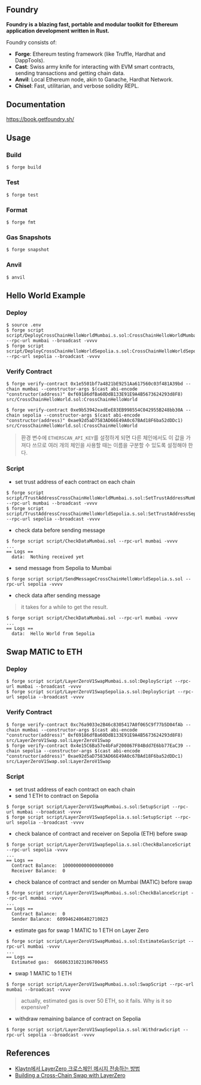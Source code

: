 ## Foundry

**Foundry is a blazing fast, portable and modular toolkit for Ethereum application development written in Rust.**

Foundry consists of:

-   **Forge**: Ethereum testing framework (like Truffle, Hardhat and DappTools).
-   **Cast**: Swiss army knife for interacting with EVM smart contracts, sending transactions and getting chain data.
-   **Anvil**: Local Ethereum node, akin to Ganache, Hardhat Network.
-   **Chisel**: Fast, utilitarian, and verbose solidity REPL.

## Documentation

https://book.getfoundry.sh/

## Usage

### Build

```shell
$ forge build
```

### Test

```shell
$ forge test
```

### Format

```shell
$ forge fmt
```

### Gas Snapshots

```shell
$ forge snapshot
```

### Anvil

```shell
$ anvil
```

## Hello World Example

### Deploy

```shell
$ source .env
$ forge script script/DeployCrossChainHelloWorldMumbai.s.sol:CrossChainHelloWorldMumbaiScript --rpc-url mumbai --broadcast -vvvv
$ forge script script/DeployCrossChainHelloWorldSepolia.s.sol:CrossChainHelloWorldSepoliaScript --rpc-url sepolia --broadcast -vvvv
```

### Verify Contract

```shell
$ forge verify-contract 0x1e5501bf7a4821bE9251Aa617560c03f481A39bd --chain mumbai --constructor-args $(cast abi-encode "constructor(address)" 0xf69186dfBa60DdB133E91E9A4B5673624293d8F8) src/CrossChainHelloWorld.sol:CrossChainHelloWorld
```
```shell
$ forge verify-contract 0xe9b53942eadEeE83EB998554C042955B248bb30A --chain sepolia --constructor-args $(cast abi-encode "constructor(address)" 0xae92d5aD7583AD66E49A0c67BAd18F6ba52dDDc1) src/CrossChainHelloWorld.sol:CrossChainHelloWorld
```

> 환경 변수에 `ETHERSCAN_API_KEY`를 설정하게 되면 다른 체인에서도 이 값을 가져다 쓰므로 여러 개의 체인을 사용할 때는 이름을 구분할 수 있도록 설정해야 한다.

### Script

- set trust address of each contract on each chain

```shell
$ forge script script/TrustAddressCrossChainHelloWorldMumbai.s.sol:SetTrustAddressMumbaiScript --rpc-url mumbai --broadcast -vvvv
$ forge script script/TrustAddressCrossChainHelloWorldSepolia.s.sol:SetTrustAddressSepoliaScript --rpc-url sepolia --broadcast -vvvv
```

- check data before sending message

```shell
$ forge script script/CheckDataMumbai.sol --rpc-url mumbai -vvvv
...
== Logs ==
  data:  Nothing received yet
```

- send message from Sepolia to Mumbai

```shell
$ forge script script/SendMessageCrossChainHelloWorldSepolia.s.sol --rpc-url sepolia -vvvv
```

- check data after sending message

> it takes for a while to get the result.

```shell
$ forge script script/CheckDataMumbai.sol --rpc-url mumbai -vvvv
...
== Logs ==
  data:  Hello World from Sepolia
```

## Swap MATIC to ETH

### Deploy

```shell
$ forge script script/LayerZeroV1SwapMumbai.s.sol:DeployScript --rpc-url mumbai --broadcast -vvvv
$ forge script script/LayerZeroV1SwapSepolia.s.sol:DeployScript --rpc-url sepolia --broadcast -vvvv
```

### Verify Contract

```shell
$ forge verify-contract 0xc76a9033e2B46c8305417A0f065C9f77b5D04fAb --chain mumbai --constructor-args $(cast abi-encode "constructor(address)" 0xf69186dfBa60DdB133E91E9A4B5673624293d8F8) src/LayerZeroV1Swap.sol:LayerZeroV1Swap
$ forge verify-contract 0x4e15C6Ba57e4bFaF200867F84Bdd7E6bb77EaC39 --chain sepolia --constructor-args $(cast abi-encode "constructor(address)" 0xae92d5aD7583AD66E49A0c67BAd18F6ba52dDDc1) src/LayerZeroV1Swap.sol:LayerZeroV1Swap
```

### Script

- set trust address of each contract on each chain
- send 1 ETH to contract on Sepolia

```shell
$ forge script script/LayerZeroV1SwapMumbai.s.sol:SetupScript --rpc-url mumbai --broadcast -vvvv
$ forge script script/LayerZeroV1SwapSepolia.s.sol:SetupScript --rpc-url sepolia --broadcast -vvvv
```

- check balance of contract and receiver on Sepolia (ETH) before swap

```shell
$ forge script script/LayerZeroV1SwapSepolia.s.sol:CheckBalanceScript --rpc-url sepolia -vvvv
...
== Logs ==
  Contract Balance:  1000000000000000000
  Receiver Balance:  0
```

- check balance of contract and sender on Mumbai (MATIC) before swap

```shell
$ forge script script/LayerZeroV1SwapMumbai.s.sol:CheckBalanceScript --rpc-url mumbai -vvvv
...
== Logs ==
  Contract Balance:  0
  Sender Balance:  6099462406402710823
```

- estimate gas for swap 1 MATIC to 1 ETH on Layer Zero

```shell
$ forge script script/LayerZeroV1SwapMumbai.s.sol:EstimateGasScript --rpc-url mumbai -vvvv
...
== Logs ==
  Estimated gas:  66686331023106700455
```

- swap 1 MATIC to 1 ETH

```shell
$ forge script script/LayerZeroV1SwapMumbai.s.sol:SwapScript --rpc-url mumbai --broadcast -vvvv
```

> actually, estimated gas is over 50 ETH, so it fails. Why is it so expensive?

- withdraw remaining balance of contract on Sepolia

```shell
$ forge script script/LayerZeroV1SwapSepolia.s.sol:WithdrawScript --rpc-url sepolia --broadcast -vvvv
```


## References

- [Klaytn에서 LayerZero 크로스체인 메시지 전송하는 방법](https://medium.com/klaytn-kr/klaytn%EC%97%90%EC%84%9C-layerzero-%ED%81%AC%EB%A1%9C%EC%8A%A4%EC%B2%B4%EC%9D%B8-%EB%A9%94%EC%8B%9C%EC%A7%80-%EC%A0%84%EC%86%A1%ED%95%98%EB%8A%94-%EB%B0%A9%EB%B2%95-84199f0b12d9)
- [Building a Cross-Chain Swap with LayerZero](https://blog.developerdao.com/building-a-cross-chain-swap-with-layerzero)